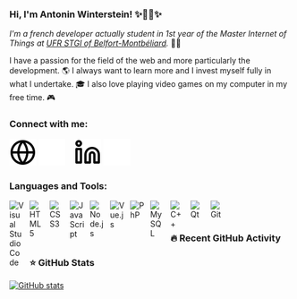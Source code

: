 ### Hi, I'm Antonin Winterstein! ✨🎄🎃✨

*I'm a french developer actually student in 1st year of the Master Internet of Things at [UFR STGI of Belfort-Montbéliard](https://stgi.univ-fcomte.fr/).* 👨‍🎓

I have a passion for the field of the web and more particularly the development. 🌎 I always want to learn more and I invest myself fully in what I undertake. 🎓
I also love playing video games on my computer in my free time. 🎮 

### Connect with me:

[![img_contact](./img/globe-light.svg)](https://antoninwinterstein.com/#gh-light-mode-only)
[![img_contact](./img/globe-dark.svg)](https://antoninwinterstein.com/#gh-dark-mode-only)
&nbsp;&nbsp;
[![img_contact](./img/linkedin-light.svg)](https://www.linkedin.com/in/antonin-winterstein-9b5478175/#gh-light-mode-only)
[![img_contact](./img/linkedin-dark.svg)](https://www.linkedin.com/in/antonin-winterstein-9b5478175/#gh-dark-mode-only)

### Languages and Tools:

[<img align="left" alt="Visual Studio Code" width="26px" src="https://cdn.jsdelivr.net/gh/devicons/devicon/icons/vscode/vscode-original.svg" style="padding-right:10px;" />][website]
[<img align="left" alt="HTML5" width="26px" src="https://cdn.jsdelivr.net/gh/devicons/devicon/icons/html5/html5-original.svg" style="padding-right:10px;" />][website]
[<img align="left" alt="CSS3" width="26px" src="https://cdn.jsdelivr.net/gh/devicons/devicon/icons/css3/css3-original.svg" style="padding-right:10px;" />][website]
[<img align="left" alt="JavaScript" width="26px" src="https://cdn.jsdelivr.net/gh/devicons/devicon/icons/javascript/javascript-original.svg" style="padding-right:10px;" />][website]
[<img align="left" alt="Node.js" width="26px" src="https://cdn.jsdelivr.net/gh/devicons/devicon/icons/nodejs/nodejs-original.svg" style="padding-right:10px;" />][website]
[<img align="left" alt="Vue.js" width="26px" src="https://cdn.jsdelivr.net/gh/devicons/devicon/icons/vuejs/vuejs-original.svg" style="padding-right:10px;" />][website]
[<img align="left" alt="PhP" width="26px" src="https://cdn.jsdelivr.net/gh/devicons/devicon/icons/php/php-original.svg" style="padding-right:10px;" />][website]
[<img align="left" alt="MySQL" width="26px" src="https://cdn.jsdelivr.net/gh/devicons/devicon/icons/mysql/mysql-original.svg" style="padding-right:10px;" />][website]
[<img align="left" alt="C++" width="26px" src="https://cdn.jsdelivr.net/gh/devicons/devicon/icons/cplusplus/cplusplus-original.svg" style="padding-right:10px;" />][website]
[<img align="left" alt="Qt" width="26px" src="https://cdn.jsdelivr.net/gh/devicons/devicon/icons/qt/qt-original.svg" style="padding-right:10px;" />][website]
[<img align="left" alt="Git" width="26px" src="https://cdn.jsdelivr.net/gh/devicons/devicon/icons/git/git-original.svg" style="padding-right:10px;" />][website]

<br />
<br />

### 🔥 Recent GitHub Activity
<!--START_SECTION:activity-->

<!--END_SECTION:activity-->

### ⭐ GitHub Stats

[![GitHub stats](https://github-readme-stats.vercel.app/api?username=Antonin-Winterstein&show_icons=true&hide_border=false&title_color=3B1F94f&icon_color=FFE500&bg_color=09131B&text_color=ffffff&border_color=0c1a25)](https://github.com/anuraghazra/github-readme-stats)

[website]: https://antoninwinterstein.com/
